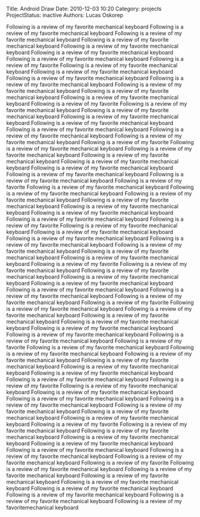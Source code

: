Title: Android Draw
Date: 2010-12-03 10:20
Category: projects
ProjectStatus: inactive
Authors: Lucas Oskorep

Following is a review of my favorite mechanical keyboard
Following is a review of my favorite mechanical keyboard
Following is a review of my favorite mechanical keyboard
Following is a review of my favorite mechanical keyboard
Following is a review of my favorite mechanical keyboard
Following is a review of my favorite mechanical keyboard
Following is a review of my favorite mechanical keyboard
Following is a review of my favorite
Following is a review of my favorite mechanical keyboard
Following is a review of my favorite mechanical keyboard
Following is a review of my favorite mechanical keyboard
Following is a review of my favorite mechanical keyboard
Following is a review of my favorite mechanical keyboard
Following is a review of my favorite mechanical keyboard
Following is a review of my favorite mechanical keyboard
Following is a review of my favorite
Following is a review of my favorite mechanical keyboard
Following is a review of my favorite mechanical keyboard
Following is a review of my favorite mechanical keyboard
Following is a review of my favorite mechanical keyboard
Following is a review of my favorite mechanical keyboard
Following is a review of my favorite mechanical keyboard
Following is a review of my favorite mechanical keyboard
Following is a review of my favorite
Following is a review of my favorite mechanical keyboard
Following is a review of my favorite mechanical keyboard
Following is a review of my favorite mechanical keyboard
Following is a review of my favorite mechanical keyboard
Following is a review of my favorite mechanical keyboard
Following is a review of my favorite mechanical keyboard
Following is a review of my favorite mechanical keyboard
Following is a review of my favorite
Following is a review of my favorite mechanical keyboard
Following is a review of my favorite mechanical keyboard
Following is a review of my favorite mechanical keyboard
Following is a review of my favorite mechanical keyboard
Following is a review of my favorite mechanical keyboard
Following is a review of my favorite mechanical keyboard
Following is a review of my favorite mechanical keyboard
Following is a review of my favorite
Following is a review of my favorite mechanical keyboard
Following is a review of my favorite mechanical keyboard
Following is a review of my favorite mechanical keyboard
Following is a review of my favorite mechanical keyboard
Following is a review of my favorite mechanical keyboard
Following is a review of my favorite mechanical keyboard
Following is a review of my favorite mechanical keyboard
Following is a review of my favorite
Following is a review of my favorite mechanical keyboard
Following is a review of my favorite mechanical keyboard
Following is a review of my favorite mechanical keyboard
Following is a review of my favorite mechanical keyboard
Following is a review of my favorite mechanical keyboard
Following is a review of my favorite mechanical keyboard
Following is a review of my favorite mechanical keyboard
Following is a review of my favorite
Following is a review of my favorite mechanical keyboard
Following is a review of my favorite mechanical keyboard
Following is a review of my favorite mechanical keyboard
Following is a review of my favorite mechanical keyboard
Following is a review of my favorite mechanical keyboard
Following is a review of my favorite mechanical keyboard
Following is a review of my favorite mechanical keyboard
Following is a review of my favorite
Following is a review of my favorite mechanical keyboard
Following is a review of my favorite mechanical keyboard
Following is a review of my favorite mechanical keyboard
Following is a review of my favorite mechanical keyboard
Following is a review of my favorite mechanical keyboard
Following is a review of my favorite mechanical keyboard
Following is a review of my favorite mechanical keyboard
Following is a review of my favorite
Following is a review of my favorite mechanical keyboard
Following is a review of my favorite mechanical keyboard
Following is a review of my favorite mechanical keyboard
Following is a review of my favorite mechanical keyboard
Following is a review of my favorite mechanical keyboard
Following is a review of my favorite mechanical keyboard
Following is a review of my favorite mechanical keyboard
Following is a review of my favorite
Following is a review of my favorite mechanical keyboard
Following is a review of my favorite mechanical keyboard
Following is a review of my favorite mechanical keyboard
Following is a review of my favorite mechanical keyboard
Following is a review of my favorite mechanical keyboard
Following is a review of my favorite mechanical keyboard
Following is a review of my favorite mechanical keyboard
Following is a review of my favorite
Following is a review of my favorite mechanical keyboard
Following is a review of my favorite mechanical keyboard
Following is a review of my favorite mechanical keyboard
Following is a review of my favorite mechanical keyboard
Following is a review of my favorite mechanical keyboard
Following is a review of my favorite mechanical keyboard
Following is a review of my favorite mechanical keyboard
Following is a review of my favoritemechanical keyboard